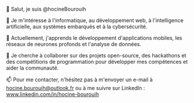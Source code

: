 👋 Salut, je suis @hocineBourouih

👀 Je m'intéresse à l'informatique, au développement web, à l'intelligence artificielle, aux systèmes embarqués et à la cybersécurité.

🌱 Actuellement, j'apprends le développement d'applications mobiles, les réseaux de neurones profonds et l'analyse de données.

💞️ Je cherche à collaborer sur des projets open-source, des hackathons et des compétitions de programmation pour développer mes compétences et aider la communauté.

📫 Pour me contacter, n'hésitez pas à m'envoyer un e-mail à hocine.bourouih@outlook.fr ou à me suivre sur LinkedIn : www.linkedin.com/in/hocine-bourouih


<!---
hocineBourouih/hocineBourouih is a ✨ special ✨ repository because its `README.md` (this file) appears on your GitHub profile.
You can click the Preview link to take a look at your changes.
--->
